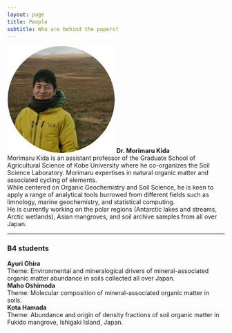 ```yaml
---
layout: page
title: People
subtitle: Who are behind the papers? 
---
```


![Kida](/assets/img/Prof_250.png)  **Dr. Morimaru Kida**  
Morimaru Kida is an assistant professor of the Graduate School of Agricultural Science of Kobe University where he co-organizes the Soil Science Laboratory. Morimaru expertises in natural organic matter and associated cycling of elements.  
While centered on Organic Geochemistry and Soil Science, he is keen to apply a range of analytical tools burrowed from different fields such as limnology, marine geochemistry, and statistical computing.   
He is currently working on the polar regions (Antarctic lakes and streams, Arctic wetlands), Asian mangroves, and soil archive samples from all over Japan.

***
### B4 students
**Ayuri Ohira**  
Theme: Environmental and mineralogical drivers of mineral-associated organic matter abundance in soils collected all over Japan.  
**Maho Oshimoda**  
Theme: Molecular composition of mineral-associated organic matter in soils.  
**Kota Hamada**  
Theme: Abundance and origin of density fractions of soil organic matter in Fukido mangrove, Ishigaki Island, Japan.  
